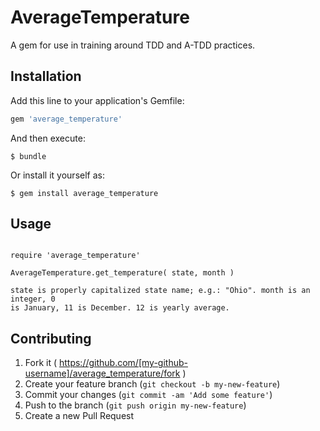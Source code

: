 # AverageTemperature

A gem for use in training around TDD and A-TDD practices.

## Installation

Add this line to your application's Gemfile:

```ruby
gem 'average_temperature'
```

And then execute:

    $ bundle

Or install it yourself as:

    $ gem install average_temperature

## Usage

```

require 'average_temperature'

AverageTemperature.get_temperature( state, month ) 

state is properly capitalized state name; e.g.: "Ohio". month is an integer, 0
is January, 11 is December. 12 is yearly average.

```

## Contributing

1. Fork it ( https://github.com/[my-github-username]/average_temperature/fork )
2. Create your feature branch (`git checkout -b my-new-feature`)
3. Commit your changes (`git commit -am 'Add some feature'`)
4. Push to the branch (`git push origin my-new-feature`)
5. Create a new Pull Request
